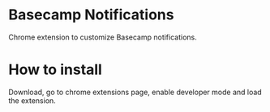 # Basecamp Notifications
Chrome extension to customize Basecamp notifications.

# How to install
Download, go to chrome extensions page, enable developer mode and load the extension.
